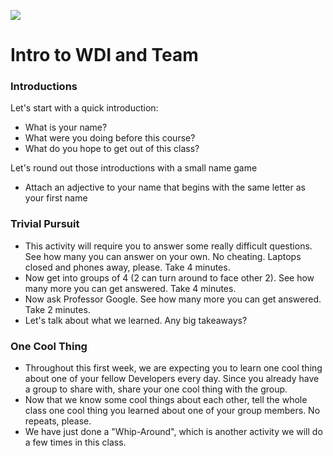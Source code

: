 ![](https://ga-dash.s3.amazonaws.com/production/assets/logo-9f88ae6c9c3871690e33280fcf557f33.png)

# Intro to WDI and Team

<!--9:00 5 minutes -->

<!--Send out first Google Form in slack -->

<!--9:05 10 minutes -->

### Introductions
<!-- Instructors introductions -->

Let's start with a quick introduction:

- What is your name?
- What were you doing before this course?
- What do you hope to get out of this class?
 
Let's round out those introductions with a small name game
- Attach an adjective to your name that begins with the same letter as your first name

<!-- Instructors will try to name everyone -->

<!--9:15 15 minutes -->

### Trivial Pursuit

<!--Instructors can find trivia here: https://docs.google.com/a/generalassemb.ly/document/d/1Pi8fNshSG6xcV_V5rH91LCcZPPkaSX3nFIGH6BTwsPY/edit?usp=sharing
-->

 - This activity will require you to answer some really difficult questions.  See how many you can answer on your own. No cheating.  Laptops closed and phones away, please.  Take 4 minutes.
 - Now get into groups of 4 (2 can turn around to face other 2).  See how many more you can get answered.  Take 4 minutes.
 - Now ask Professor Google.  See how many more you can get answered.  Take 2 minutes.
 - Let's talk about what we learned.  Any big takeaways?
 
<!-- 9:30 5 minutes -->

### One Cool Thing

 - Throughout this first week, we are expecting you to learn one cool thing about one of your fellow Developers every day.  Since you already have a group to share with, share your one cool thing with the group.
 - Now that we know some cool things about each other, tell the whole class one cool thing you learned about one of your group members.  No repeats, please.
 - We have just done a "Whip-Around", which is another activity we will do a few times in this class.
